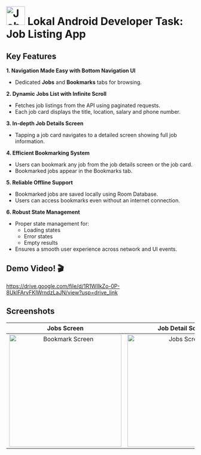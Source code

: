 # <img src="https://github.com/user-attachments/assets/7fc1d497-636e-4fb7-9548-50aaae0fc060" alt="Jobs Screen" width="50"/> Lokal Android Developer Task: Job Listing App
## Key Features

**1. Navigation Made Easy with Bottom Navigation UI**
   * Dedicated **Jobs** and **Bookmarks** tabs for browsing.

**2. Dynamic Jobs List with Infinite Scroll**
   * Fetches job listings from the API using paginated requests.
   * Each job card displays the title, location, salary and phone number.

**3. In-depth Job Details Screen**
   * Tapping a job card navigates to a detailed screen showing full job information.

**4. Efficient Bookmarking System**
   * Users can bookmark any job from the job details screen or the job card.
   * Bookmarked jobs appear in the Bookmarks tab.

**5. Reliable Offline Support**
   * Bookmarked jobs are saved locally using Room Database.
   * Users can access bookmarks even without an internet connection.

**6. Robust State Management**
   * Proper state management for:
     * Loading states
     * Error states
     * Empty results
   * Ensures a smooth user experience across network and UI events.

## Demo Video! 🎬
https://drive.google.com/file/d/1R1WIIkZo-0P-8UklFArvFKlWrndzLaJN/view?usp=drive_link

## Screenshots

| Jobs Screen                                  | Job Detail Screen                              | Bookmark Screen                                |
| :-------------------------------------------: | :---------------------------------------------: | :---------------------------------------------: |
|<img src="https://github.com/user-attachments/assets/ac8bac5d-b7ad-4366-85c6-4f5607fd0339" alt="Bookmark Screen" width="300"/>  |  <img src="https://github.com/user-attachments/assets/32a77b8c-e9f3-4f9b-9e6b-a72ef91fa5a0" alt="Jobs Screen" width="300"/>|<img src="https://github.com/user-attachments/assets/94d56331-cde2-4cf8-b0a0-bba3498f6b85" alt="Job Detail Screen" width="300"/>  |


